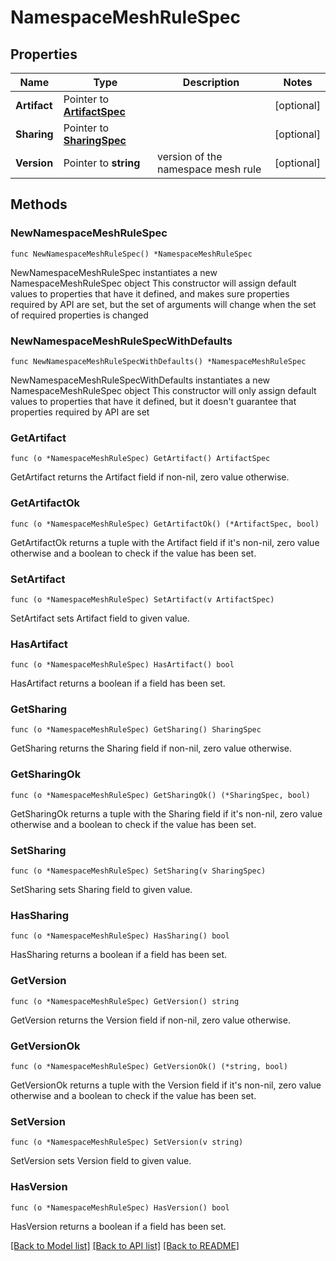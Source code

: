 # NamespaceMeshRuleSpec

## Properties

Name | Type | Description | Notes
------------ | ------------- | ------------- | -------------
**Artifact** | Pointer to [**ArtifactSpec**](ArtifactSpec.md) |  | [optional] 
**Sharing** | Pointer to [**SharingSpec**](SharingSpec.md) |  | [optional] 
**Version** | Pointer to **string** | version of the namespace mesh rule | [optional] 

## Methods

### NewNamespaceMeshRuleSpec

`func NewNamespaceMeshRuleSpec() *NamespaceMeshRuleSpec`

NewNamespaceMeshRuleSpec instantiates a new NamespaceMeshRuleSpec object
This constructor will assign default values to properties that have it defined,
and makes sure properties required by API are set, but the set of arguments
will change when the set of required properties is changed

### NewNamespaceMeshRuleSpecWithDefaults

`func NewNamespaceMeshRuleSpecWithDefaults() *NamespaceMeshRuleSpec`

NewNamespaceMeshRuleSpecWithDefaults instantiates a new NamespaceMeshRuleSpec object
This constructor will only assign default values to properties that have it defined,
but it doesn't guarantee that properties required by API are set

### GetArtifact

`func (o *NamespaceMeshRuleSpec) GetArtifact() ArtifactSpec`

GetArtifact returns the Artifact field if non-nil, zero value otherwise.

### GetArtifactOk

`func (o *NamespaceMeshRuleSpec) GetArtifactOk() (*ArtifactSpec, bool)`

GetArtifactOk returns a tuple with the Artifact field if it's non-nil, zero value otherwise
and a boolean to check if the value has been set.

### SetArtifact

`func (o *NamespaceMeshRuleSpec) SetArtifact(v ArtifactSpec)`

SetArtifact sets Artifact field to given value.

### HasArtifact

`func (o *NamespaceMeshRuleSpec) HasArtifact() bool`

HasArtifact returns a boolean if a field has been set.

### GetSharing

`func (o *NamespaceMeshRuleSpec) GetSharing() SharingSpec`

GetSharing returns the Sharing field if non-nil, zero value otherwise.

### GetSharingOk

`func (o *NamespaceMeshRuleSpec) GetSharingOk() (*SharingSpec, bool)`

GetSharingOk returns a tuple with the Sharing field if it's non-nil, zero value otherwise
and a boolean to check if the value has been set.

### SetSharing

`func (o *NamespaceMeshRuleSpec) SetSharing(v SharingSpec)`

SetSharing sets Sharing field to given value.

### HasSharing

`func (o *NamespaceMeshRuleSpec) HasSharing() bool`

HasSharing returns a boolean if a field has been set.

### GetVersion

`func (o *NamespaceMeshRuleSpec) GetVersion() string`

GetVersion returns the Version field if non-nil, zero value otherwise.

### GetVersionOk

`func (o *NamespaceMeshRuleSpec) GetVersionOk() (*string, bool)`

GetVersionOk returns a tuple with the Version field if it's non-nil, zero value otherwise
and a boolean to check if the value has been set.

### SetVersion

`func (o *NamespaceMeshRuleSpec) SetVersion(v string)`

SetVersion sets Version field to given value.

### HasVersion

`func (o *NamespaceMeshRuleSpec) HasVersion() bool`

HasVersion returns a boolean if a field has been set.


[[Back to Model list]](../README.md#documentation-for-models) [[Back to API list]](../README.md#documentation-for-api-endpoints) [[Back to README]](../README.md)



